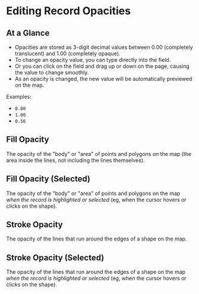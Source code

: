 # Editing Record Opacities

## At a Glance

  - Opacities are stored as 3-digit decimal values between 0.00 (completely translucent) and 1.00 (completely opaque).
  - To change an opacity value, you can type directly into the field.
  - Or you can click on the field and drag up or down on the page, causing the value to change smoothly.
  - As an opacity is changed, the new value will be automatically previewed on the map.

Examples:

  - `0.00`
  - `1.00`
  - `0.56`

## Fill Opacity

The opacity of the "body" or "area" of points and polygons on the map (the area inside the lines, not including the lines themselves).

## Fill Opacity (Selected)

The opacity of the "body" or "area" of points and polygons on the map _when the record is highlighted or selected_ (eg, when the cursor hovers or clicks on the shape).

## Stroke Opacity

The opacity of the lines that run around the edges of a shape on the map.

## Stroke Opacity (Selected)

The opacity of the lines that run around the edges of a shape on the map _when the record is highlighted or selected_ (eg, when the cursor hovers or clicks on the shape).
